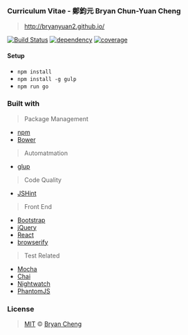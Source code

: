 ### Curriculum Vitae - 鄭鈞元 Bryan Chun-Yuan Cheng
>  http://bryanyuan2.github.io/

[![Build Status][build-status-badge]][build-status-link]
[![dependency][dependency-badge]][dependency-link]
[![coverage][coveralls-badge]][coveralls-link]

#### Setup

- `npm install`
- `npm install -g gulp`
- `npm run go`

### Built with

> Package Management
- [npm](http://www.npmjs.com/)
- [Bower](http://bower.io/)

> Automatmation
- [glup](http://gulpjs.com/)

> Code Quality
- [JSHint](http://jshint.com/)

>  Front End
- [Bootstrap](http://twitter.github.com/bootstrap/)
- [jQuery](http://jquery.com/)
- [React](http://facebook.github.io/react/)
- [browserify](http://browserify.org/)

> Test Related
- [Mocha](https://mochajs.org/)
- [Chai](http://chaijs.com/)
- [Nightwatch](http://nightwatchjs.org/)
- [PhantomJS](http://phantomjs.org/)


### License

>  [MIT](http://opensource.org/licenses/MIT) © [Bryan Cheng](http://bryanyuan2.github.io)


[build-status-badge]: https://travis-ci.org/bryanyuan2/bryanyuan2.github.com.svg
[build-status-link]: https://travis-ci.org/bryanyuan2/bryanyuan2.github.com

[dependency-badge]: https://david-dm.org/bryanyuan2/bryanyuan2.github.com.svg
[dependency-link]: https://david-dm.org/bryanyuan2/bryanyuan2.github.com

[coveralls-badge]: https://coveralls.io/repos/bryanyuan2/bryanyuan2.github.com/badge.svg?branch=master&service=github
[coveralls-link]: https://coveralls.io/github/bryanyuan2/bryanyuan2.github.com?branch=master